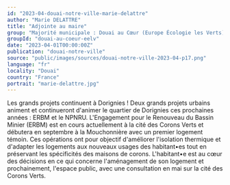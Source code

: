 ```yaml
---
id: "2023-04-douai-notre-ville-marie-delattre"
author: "Marie DELATTRE"
title: "Adjointe au maire"
group: "Majorité municipale : Douai au Cœur (Europe Écologie les Verts)"
groupId: "douai-au-coeur-eelv"
date: "2023-04-01T00:00:00Z"
publication: "douai-notre-ville"
source: "public/images/sources/douai-notre-ville-2023-04-p17.png"
language: "fr"
locality: "Douai"
country: "France"
portrait: "marie-delattre.jpg"
---
```


Les grands projets continuent à Dorignies ! Deux grands projets urbains animent et continueront d'animer le quartier de Dorignies ces prochaines années : ERBM et le NPNRU. L'Engagement pour le Renouveau du Bassin Minier (ERBM) est en cours actuellement à la cité des Corons Verts et débutera en septembre à la Mouchonnière avec un premier logement témoin. Ces opérations ont pour objectif d'améliorer l'isolation thermique et d'adapter les logements aux nouveaux usages des habitant•es tout en préservant les spécificités des maisons de corons. L'habitant•e est au cœur des décisions en ce qui concerne l'aménagement de son logement et prochainement, l'espace public, avec une consultation en mai sur la cité des Corons Verts.

